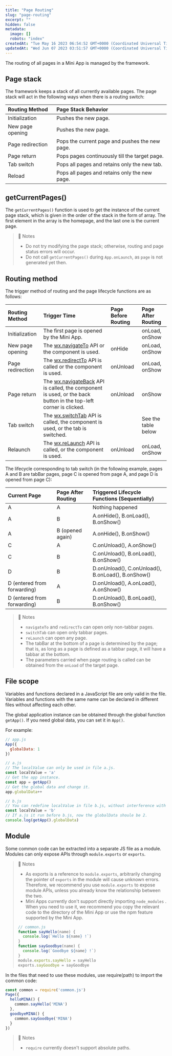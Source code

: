 ```yaml
---
title: "Page Routing"
slug: "page-routing"
excerpt: ""
hidden: false
metadata: 
  image: []
  robots: "index"
createdAt: "Tue May 16 2023 06:54:52 GMT+0000 (Coordinated Universal Time)"
updatedAt: "Wed Jun 07 2023 03:51:57 GMT+0000 (Coordinated Universal Time)"
---
```

The routing of all pages in a Mini App is managed by the framework.

## Page stack

The framework keeps a stack of all currently available pages. The page stack will act in the following ways when there is a routing switch:

| Routing Method   | Page Stack Behavior                            |
| :--------------- | :--------------------------------------------- |
| Initialization   | Pushes the new page.                           |
| New page opening | Pushes the new page.                           |
| Page redirection | Pops the current page and pushes the new page. |
| Page return      | Pops pages continuously till the target page.  |
| Tab switch       | Pops all pages and retains only the new tab.   |
| Reload           | Pops all pages and retains only the new page.  |

## getCurrentPages()

The `getCurrentPages()` function is used to get the instance of the current page stack, which is given in the order of the stack in the form of array. The first element in the array is the homepage, and the last one is the current page.

> 📘 Notes
> 
> - Do not try modifying the page stack; otherwise, routing and page status errors will occur.
> - Do not call `getCurrentPages()` during `App.onLaunch`, as `page` is not generated yet then.

## Routing method

The trigger method of routing and the page lifecycle functions are as follows:

| Routing Method   | Trigger Time                                                                                                                                                                  | Page Before Routing | Page After Routing  |
| :--------------- | :---------------------------------------------------------------------------------------------------------------------------------------------------------------------------- | :------------------ | :------------------ |
| Initialization   | The first page is opened by the Mini App.                                                                                                                                     |                     | onLoad, onShow      |
| New page opening | The [wx.navigateTo](doc:navigate-to-api) API or the <navigator open-type="navigateTo"/> component is used.                                                                    | onHide              | onLoad, onShow      |
| Page redirection | The [wx.redirectTo](doc:redirect-to-api) API is called or the <navigator open-type="redirectTo"/> component is used.                                                          | onUnload            | onLoad, onShow      |
| Page return      | The [wx.navigateBack](doc:navigate-back-api) API is called, the <navigator open-type="navigateBack"> component is used, or the back button in the top-left corner is clicked. | onUnload            | onShow              |
| Tab switch       | The [wx.switchTab](doc:switch-tab-api) API is called, the <navigator open-type="switchTab"/> component is used, or the tab is switched.                                       |                     | See the table below |
| Relaunch         | The [wx.reLaunch](doc:relaunch-api) API is called, or the <navigator open-type="reLaunch"/> component is used.                                                                | onUnload            | onLoad, onShow      |

The lifecycle corresponding to tab switch (in the following example, pages A and B are tabBar pages, page C is opened from page A, and page D is opened from page C):

| Current Page                | Page After Routing | Triggered Lifecycle Functions (Sequentially)       |
| :-------------------------- | :----------------- | :------------------------------------------------- |
| A                           | A                  | Nothing happened                                   |
| A                           | B                  | A.onHide(), B.onLoad(), B.onShow()                 |
| A                           | B (opened again)   | A.onHide(), B.onShow()                             |
| C                           | A                  | C.onUnload(), A.onShow()                           |
| C                           | B                  | C.onUnload(), B.onLoad(), B.onShow()               |
| D                           | B                  | D.onUnload(), C.onUnload(), B.onLoad(), B.onShow() |
| D (entered from forwarding) | A                  | D.onUnload(), A.onLoad(), A.onShow()               |
| D (entered from forwarding) | B                  | D.onUnload(), B.onLoad(), B.onShow()               |

> 📘 Notes
> 
> - `navigateTo` and `redirectTo` can open only non-tabbar pages.
> - `switchTab` can open only tabbar pages.
> - `reLaunch` can open any page.
> - The tabBar at the bottom of a page is determined by the page; that is, as long as a page is defined as a tabbar page, it will have a tabbar at the bottom.
> - The parameters carried when page routing is called can be obtained from the `onLoad` of the target page.

## File scope

Variables and functions declared in a JavaScript file are only valid in the file. Variables and functions with the same name can be declared in different files without affecting each other.

The global application instance can be obtained through the global function `getApp()`. If you need global data, you can set it in `App()`.

For example:

```javascript
// app.js
App({
  globalData: 1
})
```

```javascript
// a.js
// The localValue can only be used in file a.js.
const localValue = 'a'
// Get the app instance.
const app = getApp()
// Get the global data and change it.
app.globalData++
```

```javascript
// b.js
// You can redefine localValue in file b.js, without interference with the localValue in a.js.
const localValue = 'b'
// If a.js it run before b.js, now the globalData shoule be 2.
console.log(getApp().globalData)
```

## Module

Some common code can be extracted into a separate JS file as a module. Modules can only expose APIs through `module.exports` or `exports`.

> 📘 Notes
> 
> - As exports is a reference to `module.exports`, arbitrarily changing the pointer of `exports` in the module will cause unknown errors. Therefore, we recommend you use `module.exports` to expose module APIs, unless you already know the relationship between the two.
> - Mini Apps currently don't support directly importing `node_modules` . When you need to use it, we recommend you copy the relevant code to the directory of the Mini App or use the npm feature supported by the Mini App.
> 
> ```javascript
> // common.js
> function sayHello(name) {
>   console.log(`Hello ${name} !`)
> }
> function sayGoodbye(name) {
>   console.log(`Goodbye ${name} !`)
> }
> module.exports.sayHello = sayHello
> exports.sayGoodbye = sayGoodbye
> ```

In the files that need to use these modules, use require(path) to import the common code:

```javascript
const common = require('common.js')
Page({
  helloMINA() {
    common.sayHello('MINA')
  },
  goodbyeMINA() {
    common.sayGoodbye('MINA')
  }
})
```

> 📘 Notes
> 
> - `require` currently doesn't support absolute paths.
